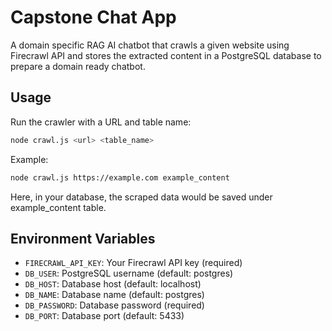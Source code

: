 # Capstone Chat App

A domain specific RAG AI chatbot that crawls a given website using Firecrawl API and stores the extracted content in a PostgreSQL database to prepare a domain ready chatbot.

## Usage

Run the crawler with a URL and table name:

```bash
node crawl.js <url> <table_name>
```

Example:
```bash
node crawl.js https://example.com example_content
```
Here, in your database, the scraped data would be saved under example_content table. 

## Environment Variables

- `FIRECRAWL_API_KEY`: Your Firecrawl API key (required)
- `DB_USER`: PostgreSQL username (default: postgres)
- `DB_HOST`: Database host (default: localhost)
- `DB_NAME`: Database name (default: postgres)
- `DB_PASSWORD`: Database password (required)
- `DB_PORT`: Database port (default: 5433)

